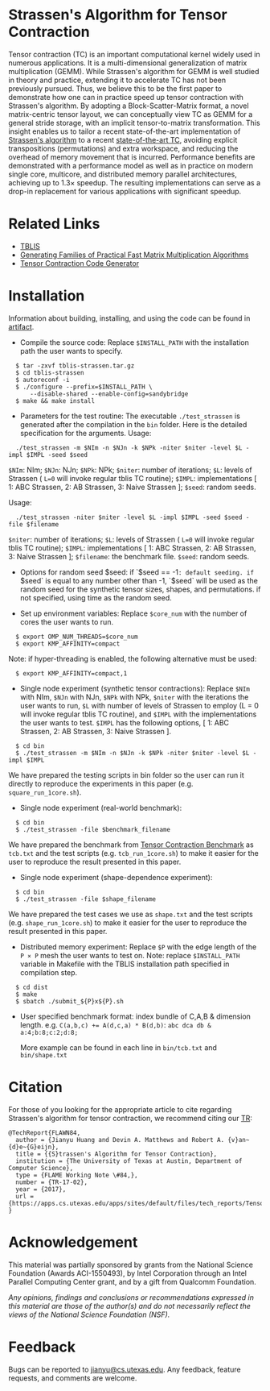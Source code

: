 # Strassen's Algorithm for Tensor Contraction

Tensor contraction (TC) is an important computational kernel widely used in numerous applications. It is a multi-dimensional generalization of matrix multiplication (GEMM). While Strassen's algorithm for GEMM is well studied in theory and practice, extending it to accelerate TC has not been previously pursued. Thus, we believe this to be the first paper to demonstrate how one can in practice speed up tensor contraction with Strassen's algorithm. By adopting a Block-Scatter-Matrix format, a novel matrix-centric tensor layout, we can conceptually view TC as GEMM for a general stride storage, with an implicit tensor-to-matrix transformation. This insight enables us to tailor a recent state-of-the-art implementation of [Strassen's algorithm](http://dl.acm.org/citation.cfm?id=3014983) to a recent [state-of-the-art TC](https://github.com/devinamatthews/tblis), avoiding explicit transpositions (permutations) and extra workspace, and reducing the overhead of memory movement that is incurred. Performance benefits are demonstrated with a performance model as well as in practice on modern single core, multicore, and distributed memory parallel architectures, achieving up to 1.3× speedup. The resulting implementations can serve as a drop-in replacement for various applications with significant speedup.

# Related Links
* [TBLIS](https://github.com/devinamatthews/tblis/)
* [Generating Families of Practical Fast Matrix Multiplication Algorithms](https://github.com/flame/fmm-gen)
* [Tensor Contraction Code Generator](https://github.com/HPAC/tccg)

# Installation

  Information about building, installing, and using the code can be found in [artifact](./artifact.pdf).

* Compile the source code:
  Replace `$INSTALL_PATH` with the installation path the user wants to specify.
```
  $ tar -zxvf tblis-strassen.tar.gz
  $ cd tblis-strassen
  $ autoreconf -i
  $ ./configure --prefix=$INSTALL_PATH \
      --disable-shared --enable-config=sandybridge
  $ make && make install
```

* Parameters for the test routine:
  The executable `./test_strassen` is generated after the compilation in the `bin` folder. Here is the detailed specification for the arguments.
  Usage:
```
  ./test_strassen -m $NIm -n $NJn -k $NPk -niter $niter -level $L -impl $IMPL -seed $seed
```
  `$NIm`: NIm; `$NJn`: NJn; `$NPk`: NPk; `$niter`: number of iterations;
  `$L`: levels of Strassen ( `L=0` will invoke regular tblis TC routine);
  `$IMPL`: implementations [ 1: ABC Strassen, 2: AB Strassen, 3: Naive Strassen ];
  `$seed`: random seeds.

  Usage:
```
  ./test_strassen -niter $niter -level $L -impl $IMPL -seed $seed -file $filename
```
  `$niter`: number of iterations;
  `$L`: levels of Strassen ( `L=0` will invoke regular tblis TC routine);
  `$IMPL`: implementations [ 1: ABC Strassen, 2: AB Strassen, 3: Naive Strassen ];
  `$filename`: the benchmark file.
  `$seed`: random seeds.

* Options for random seed $seed:
  if `$seed == -1`: default seeding.
  if `$seed` is equal to any number other than -1, `$seed` will be used as the random seed for the synthetic tensor sizes, shapes, and permutations.
  if not specified, using time as the random seed.

* Set up environment variables:
  Replace `$core_num` with the number of cores the user wants to run.
```
  $ export OMP_NUM_THREADS=$core_num
  $ export KMP_AFFINITY=compact
```
  Note: if hyper-threading is enabled, the following alternative must be used:
```
  $ export KMP_AFFINITY=compact,1
```

* Single node experiment (synthetic tensor contractions): Replace `$NIm` with NIm, `$NJn` with NJn, `$NPk` with NPk, `$niter` with the iterations the user wants to run, `$L` with number of levels of Strassen to employ (L = 0 will invoke regular tblis TC routine), and `$IMPL` with the implementations the user wants to test. `$IMPL` has the following options, [ 1: ABC Strassen, 2: AB Strassen, 3: Naive Strassen ].
```
  $ cd bin
  $ ./test_strassen -m $NIm -n $NJn -k $NPk -niter $niter -level $L -impl $IMPL
```
  We have prepared the testing scripts in bin folder so the user can run it directly to reproduce the experiments in this paper (e.g. `square_run_1core.sh`).

* Single node experiment (real-world benchmark):
```
  $ cd bin
  $ ./test_strassen -file $benchmark_filename
```
  We have prepared the benchmark from [Tensor Contraction Benchmark](https://github.com/HPAC/tccg/tree/master/benchmark) as `tcb.txt` and the test scripts (e.g. `tcb_run_1core.sh`) to make it easier for the user to reproduce the result presented in this paper.

* Single node experiment (shape-dependence experiment):
```
  $ cd bin
  $ ./test_strassen -file $shape_filename
```
  We have prepared the test cases we use as `shape.txt` and the test scripts (e.g. `shape_run_1core.sh`) to make it easier for the user to reproduce the result presented in this paper.

* Distributed memory experiment:
  Replace `$P` with the edge length of the `P × P` mesh the user wants to test on.
  Note: replace `$INSTALL_PATH` variable in Makefile with the TBLIS installation path specified in compilation step.
```
  $ cd dist
  $ make
  $ sbatch ./submit_${P}x${P}.sh
```

* User specified benchmark format:
  index bundle of C,A,B & dimension length.
  e.g. `C(a,b,c) += A(d,c,a) * B(d,b)`:
  `abc dca db & a:4;b:8;c:2;d:8;`
  
  More example can be found in each line in `bin/tcb.txt` and `bin/shape.txt`

# Citation
For those of you looking for the appropriate article to cite regarding Strassen's algorithm for tensor contraction, we
recommend citing our
[TR](https://arxiv.org/pdf/1704.03092.pdf): 

```
@TechReport{FLAWN84,
  author = {Jianyu Huang and Devin A. Matthews and Robert A. {v}an~{d}e~{G}eijn},
  title = {{S}trassen's Algorithm for Tensor Contraction},
  institution = {The University of Texas at Austin, Department of Computer Science},
  type = {FLAME Working Note \#84,},
  number = {TR-17-02},
  year = {2017},
  url = {https://apps.cs.utexas.edu/apps/sites/default/files/tech_reports/TensorStrassen.pdf}
}
``` 

# Acknowledgement
This material was partially sponsored by grants from the National Science Foundation (Awards ACI-1550493), by Intel Corporation through an Intel Parallel Computing Center grant, and by a gift from Qualcomm Foundation.

_Any opinions, findings and conclusions or recommendations expressed in this material are those of the author(s) and do not necessarily reflect the views of the National Science Foundation (NSF)._

# Feedback
Bugs can be reported to jianyu@cs.utexas.edu. Any feedback, feature requests, and comments are welcome.

